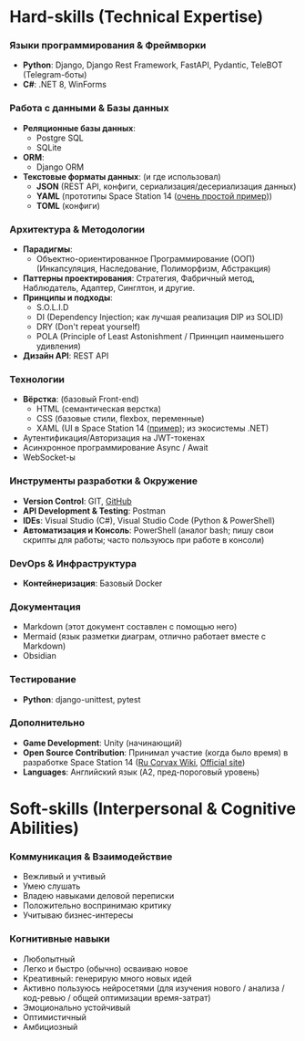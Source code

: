 # Hard-skills (Technical Expertise)
### Языки программирования & Фреймворки
- **Python**: Django, Django Rest Framework, FastAPI, Pydantic, TeleBOT (Telegram-боты)
- **C#**: .NET 8, WinForms

### Работа с данными & Базы данных
- **Реляционные базы данных**:
	- Postgre SQL
	- SQLite
- **ORM**:
	- Django ORM
- **Текстовые форматы данных**: (и где использовал)
  - **JSON** (REST API, конфиги, сериализация/десериализация данных)
  - **YAML** (прототипы Space Station 14 ([очень простой пример](https://docs.spacestation14.com/en/ss14-by-example/adding-a-simple-bikehorn.html#how-do-i-make-an-entity-and-give-it-components)))
  - **TOML** (конфиги)
 
### Архитектура & Методологии
- **Парадигмы**:
	- Объектно-ориентированное Программирование (ООП) (Инкапсуляция, Наследование, Полиморфизм, Абстракция)
- **Паттерны проектирования**: Стратегия, Фабричный метод, Наблюдатель, Адаптер, Синглтон, и другие.
- **Принципы и подходы**:
	- S.O.L.I.D
	- DI (Dependency Injection; как лучшая реализация DIP из SOLID)
	- DRY (Don't repeat yourself)
	- POLA (Principle of Least Astonishment / Приннцип наименьшего удивления)
- **Дизайн API**: REST API

### Технологии
- **Вёрстка**: (базовый Front-end) 
  - HTML (семантическая верстка)  
  - CSS (базовые стили, flexbox, переменные)
  - XAML (UI в Space Station 14 ([пример](https://docs.spacestation14.com/en/robust-toolbox/user-interface.html?highlight=UI#xaml-ui)); из экосистемы .NET)
- Аутентификация/Авторизация на JWT-токенах
- Асинхронное программирование Async / Await
- WebSocket-ы

### Инструменты разработки & Окружение
- **Version Control**: GIT, [GitHub](https://github.com/SpyDev14)
- **API Development & Testing**: Postman
- **IDEs**: Visual Studio (C#), Visual Studio Code (Python & PowerShell)
- **Автоматизация и Консоль**: PowerShell (аналог bash; пишу свои скрипты для работы; часто пользуюсь при работе в консоли)

### DevOps & Инфраструктура
- **Контейнеризация**: Базовый Docker

### Документация
- Markdown (этот документ составлен с помощью него)
- Mermaid (язык разметки диаграм, отлично работает вместе с Markdown)
- Obsidian

### Тестирование
- **Python**: django-unittest, pytest

### Дополнительно
- **Game Development**: Unity (начинающий)
- **Open Source Contribution**: Принимал участие (когда было время) в разработке Space Station 14 ([Ru Corvax Wiki](https://station14.ru/wiki/Заглавная_страница), [Official site](https://spacestation14.com/))
- **Languages**: Английский язык (A2, пред-пороговый уровень)

# Soft-skills (Interpersonal & Cognitive Abilities)
### Коммуникация & Взаимодействие
- Вежливый и учтивый
- Умею слушать
- Владею навыками деловой переписки
- Положительно воспринимаю критику
- Учитываю бизнес-интересы

### Когнитивные навыки
- Любопытный
- Легко и быстро (обычно) осваиваю новое
- Креативный: генерирую много новых идей
- Активно пользуюсь нейросетями (для изучения нового / анализа / код-ревью / общей оптимизации время-затрат)
- Эмоционально устойчивый
- Оптимистичный
- Амбициозный

